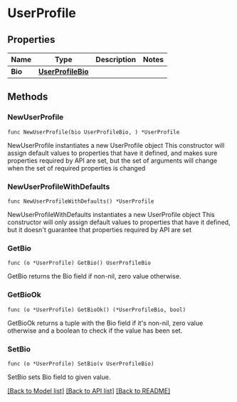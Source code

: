 # UserProfile

## Properties

Name | Type | Description | Notes
------------ | ------------- | ------------- | -------------
**Bio** | [**UserProfileBio**](UserProfileBio.md) |  | 

## Methods

### NewUserProfile

`func NewUserProfile(bio UserProfileBio, ) *UserProfile`

NewUserProfile instantiates a new UserProfile object
This constructor will assign default values to properties that have it defined,
and makes sure properties required by API are set, but the set of arguments
will change when the set of required properties is changed

### NewUserProfileWithDefaults

`func NewUserProfileWithDefaults() *UserProfile`

NewUserProfileWithDefaults instantiates a new UserProfile object
This constructor will only assign default values to properties that have it defined,
but it doesn't guarantee that properties required by API are set

### GetBio

`func (o *UserProfile) GetBio() UserProfileBio`

GetBio returns the Bio field if non-nil, zero value otherwise.

### GetBioOk

`func (o *UserProfile) GetBioOk() (*UserProfileBio, bool)`

GetBioOk returns a tuple with the Bio field if it's non-nil, zero value otherwise
and a boolean to check if the value has been set.

### SetBio

`func (o *UserProfile) SetBio(v UserProfileBio)`

SetBio sets Bio field to given value.



[[Back to Model list]](../README.md#documentation-for-models) [[Back to API list]](../README.md#documentation-for-api-endpoints) [[Back to README]](../README.md)



